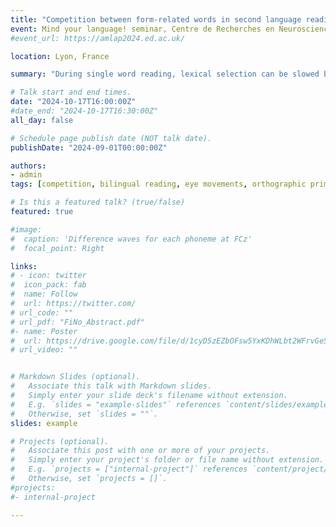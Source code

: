 ```yaml
---
title: "Competition between form-related words in second language reading"
event: Mind your language! seminar, Centre de Recherches en Neurosciences de Lyon
#event_url: https://amlap2024.ed.ac.uk/

location: Lyon, France

summary: "During single word reading, lexical selection can be slowed by the activation of form-related words (e.g., Davis & Lupker, 2006; Segui & Grainger, 1990). Sentence reading studies have also shown evidence of inhibitory priming between form-related words (Paterson et al., 2009) – for example, pork will be read more slowly in a sentence like William used the fork to eat the pork on his plate compared to a controlled sentence like William used the knife to eat the pork on his plate. Interestingly, this effect is more persistent (i.e., observed across more intervening words) for good comprehenders in their L1 (Frisson et al., 2014). I will present the results of two studies showing that this is also the case for higher proficiency second language learners, but that inhibitory priming effects crucially depend on phonological decoding skills (Pélissier et al., 2023). Interestingly, these effects do not seem to be related to the bilinguals’ inhibition abilities but rather to their language proficiency and working memory capacities (Pélissier et al., in prep.)."

# Talk start and end times.
date: "2024-10-17T16:00:00Z"
#date_end: "2024-10-17T16:30:00Z"
all_day: false

# Schedule page publish date (NOT talk date).
publishDate: "2024-09-01T00:00:00Z"

authors: 
- admin
tags: [competition, bilingual reading, eye movements, orthographic priming, individual differences]

# Is this a featured talk? (true/false)
featured: true

#image:
#  caption: 'Difference waves for each phoneme at FCz'
#  focal_point: Right

links:
# - icon: twitter
#  icon_pack: fab
#  name: Follow
#  url: https://twitter.com/
# url_code: ""
# url_pdf: "FiNo_Abstract.pdf"
#- name: Poster
#  url: https://drive.google.com/file/d/1cyD5zEZbOFsw5YxKDhWLbt2WFrvGeSnr/view?usp=sharing
# url_video: ""


# Markdown Slides (optional).
#   Associate this talk with Markdown slides.
#   Simply enter your slide deck's filename without extension.
#   E.g. `slides = "example-slides"` references `content/slides/example-slides.md`.
#   Otherwise, set `slides = ""`.
slides: example

# Projects (optional).
#   Associate this post with one or more of your projects.
#   Simply enter your project's folder or file name without extension.
#   E.g. `projects = ["internal-project"]` references `content/project/deep-learning/index.md`.
#   Otherwise, set `projects = []`.
#projects:
#- internal-project

---
```

